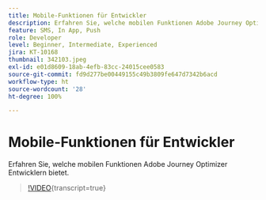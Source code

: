 ```yaml
---
title: Mobile-Funktionen für Entwickler
description: Erfahren Sie, welche mobilen Funktionen Adobe Journey Optimizer Entwicklern bietet.
feature: SMS, In App, Push
role: Developer
level: Beginner, Intermediate, Experienced
jira: KT-10168
thumbnail: 342103.jpeg
exl-id: e01d8609-18ab-4efb-83cc-24015cee0583
source-git-commit: fd9d277be00449155c49b3809fe647d7342b6acd
workflow-type: ht
source-wordcount: '28'
ht-degree: 100%

---
```


# Mobile-Funktionen für Entwickler

Erfahren Sie, welche mobilen Funktionen Adobe Journey Optimizer Entwicklern bietet.

>[!VIDEO](https://video.tv.adobe.com/v/342103?quality=12&learn=on){transcript=true}
